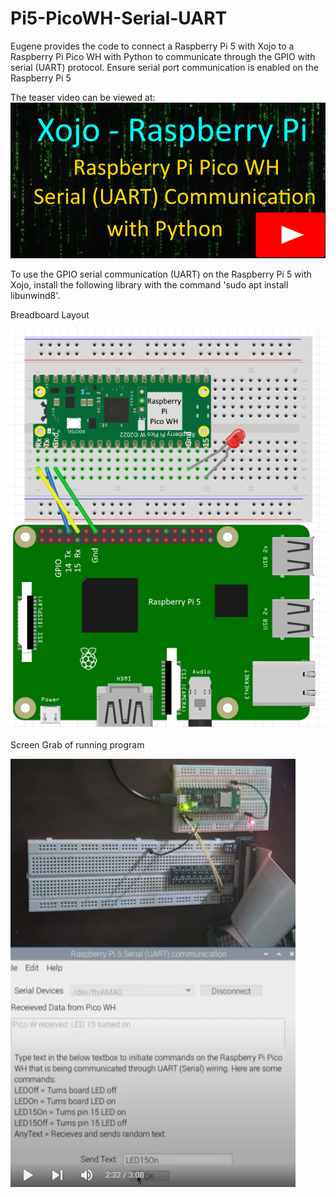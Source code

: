 # Pi5-PicoWH-Serial-UART
Eugene provides the code to connect a Raspberry Pi 5 with Xojo to a Raspberry Pi Pico WH with Python to communicate through the GPIO with serial (UART) protocol. 
Ensure serial port communication is enabled on the Raspberry Pi 5

The teaser video can be viewed at: [![Raspberry Pi Pico WH Xojo Teaser Video](https://github.com/eugenedakin/Pi5-PicoWH-Serial-UART/blob/main/PicoWHSerial-300x300.png)](https://youtu.be/sMYHVEn_uds)


To use the GPIO serial communication (UART) on the Raspberry Pi 5 with Xojo, install the following library with the command 'sudo apt install libunwind8'.

Breadboard Layout

![](https://github.com/eugenedakin/Pi5-PicoWH-Serial-UART/blob/main/Pi5PicoWH.png)

Screen Grab of running program

![](https://github.com/eugenedakin/Pi5-PicoWH-Serial-UART/blob/main/ScreenGrab.png)
